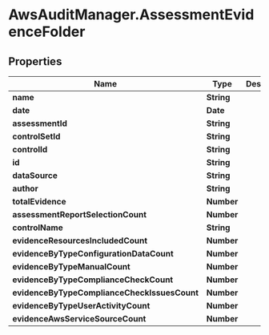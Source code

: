 # AwsAuditManager.AssessmentEvidenceFolder

## Properties

Name | Type | Description | Notes
------------ | ------------- | ------------- | -------------
**name** | **String** |  | [optional] 
**date** | **Date** |  | [optional] 
**assessmentId** | **String** |  | [optional] 
**controlSetId** | **String** |  | [optional] 
**controlId** | **String** |  | [optional] 
**id** | **String** |  | [optional] 
**dataSource** | **String** |  | [optional] 
**author** | **String** |  | [optional] 
**totalEvidence** | **Number** |  | [optional] 
**assessmentReportSelectionCount** | **Number** |  | [optional] 
**controlName** | **String** |  | [optional] 
**evidenceResourcesIncludedCount** | **Number** |  | [optional] 
**evidenceByTypeConfigurationDataCount** | **Number** |  | [optional] 
**evidenceByTypeManualCount** | **Number** |  | [optional] 
**evidenceByTypeComplianceCheckCount** | **Number** |  | [optional] 
**evidenceByTypeComplianceCheckIssuesCount** | **Number** |  | [optional] 
**evidenceByTypeUserActivityCount** | **Number** |  | [optional] 
**evidenceAwsServiceSourceCount** | **Number** |  | [optional] 


